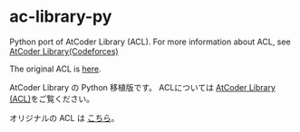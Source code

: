 # ac-library-py

Python port of AtCoder Library (ACL).
For more information about ACL, see [AtCoder Library(Codeforces)](https://codeforces.com/blog/entry/82400)

The original ACL is [here](https://github.com/atcoder/ac-library).

AtCoder Library の Python 移植版です。 ACLについては [AtCoder Library (ACL)](https://atcoder.jp/posts/517?lang=ja)をご覧ください。

オリジナルの ACL は [こちら](https://github.com/atcoder/ac-library)。
